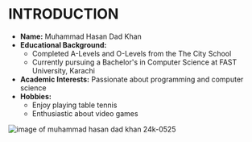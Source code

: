 # INTRODUCTION
- **Name:** Muhammad Hasan Dad Khan
- **Educational Background:**
  - Completed A-Levels and O-Levels from the The City School
  - Currently pursuing a Bachelor's in Computer Science at FAST University, Karachi
- **Academic Interests:** Passionate about programming and computer science
- **Hobbies:**
  - Enjoy playing table tennis
  - Enthusiastic about video games







![image of muhammad hasan dad khan 24k-0525](https://imgtr.ee/images/2024/08/31/4a589087ef02b67c387ce8e4435653e7.jpeg)
